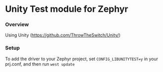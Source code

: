# Unity Test module for Zephyr

### Overview
Using Unity (https://github.com/ThrowTheSwitch/Unity/)

### Setup
To add the driver to your Zephyr project, set `CONFIG_LIBUNITYTEST=y` in your prj.conf, and then run `west update`

